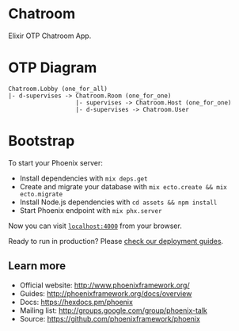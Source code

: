 # Chatroom

Elixir OTP Chatroom App.

# OTP Diagram

````
Chatroom.Lobby (one_for_all)
|- d-supervises -> Chatroom.Room (one_for_one)
                   |- supervises -> Chatroom.Host (one_for_one)
                   |- d-supervises -> Chatroom.User 
````

# Bootstrap

To start your Phoenix server:

  * Install dependencies with `mix deps.get`
  * Create and migrate your database with `mix ecto.create && mix ecto.migrate`
  * Install Node.js dependencies with `cd assets && npm install`
  * Start Phoenix endpoint with `mix phx.server`

Now you can visit [`localhost:4000`](http://localhost:4000) from your browser.

Ready to run in production? Please [check our deployment guides](http://www.phoenixframework.org/docs/deployment).

## Learn more

  * Official website: http://www.phoenixframework.org/
  * Guides: http://phoenixframework.org/docs/overview
  * Docs: https://hexdocs.pm/phoenix
  * Mailing list: http://groups.google.com/group/phoenix-talk
  * Source: https://github.com/phoenixframework/phoenix
